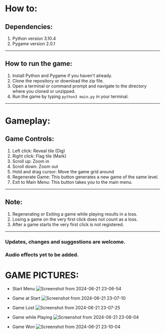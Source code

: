 # How to:

## Dependencies:
1. Python version 3.10.4
2. Pygame version 2.0.1
---

## How to run the game:
1. Install Python and Pygame if you haven't already.
2. Clone the repository or download the zip file.
3. Open a terminal or command prompt and navigate to the directory where you cloned or unzipped.
4. Run the game by typing `python3 main.py` in your terminal.
---

# Gameplay:

## Game Controls:
1. Left click: Reveal tile (Dig)
2. Right click: Flag tile (Mark)
3. Scroll up: Zoom in
4. Scroll down: Zoom out
5. Hold and drag cursor: Move the game grid around
6. Regenerate Game: This button generates a new game of the same level.
7. Exit to Main Menu: This button takes you to the main menu.
---

## Note:
1. Regenerating or Exiting a game while playing results in a loss.
2. Losing a game on the very first click does not count as a loss.
3. After a game starts the very first click is not registered.
---

### Updates, changes and suggestions are welcome.
### Audio effects yet to be added.

# GAME PICTURES:

- Start Menu
![Screenshot from 2024-06-21 23-06-54](https://github.com/NaveedSuhail/minesweeper/assets/88097093/eb93e9ee-4429-44e7-af90-37311b36edb8)

- Game at Start
![Screenshot from 2024-06-21 23-07-10](https://github.com/NaveedSuhail/minesweeper/assets/88097093/05a35eb9-366a-4311-8f9e-e92eeac09f0e)

- Game Lost
![Screenshot from 2024-06-21 23-07-25](https://github.com/NaveedSuhail/minesweeper/assets/88097093/6b533949-991d-4c35-860f-d01e8ad2764a)

- Game while Playing
![Screenshot from 2024-06-21 23-08-04](https://github.com/NaveedSuhail/minesweeper/assets/88097093/e86f6980-8f25-45cf-9f24-e90064359eee)

- Game Won
![Screenshot from 2024-06-21 23-10-04](https://github.com/NaveedSuhail/minesweeper/assets/88097093/2f8e6b9a-269f-4fe8-a91f-11eeee058071)


